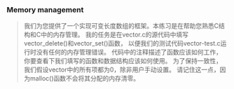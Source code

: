 ### Memory management
> 我们为您提供了一个实现可变长度数组的框架。本练习是在帮助您熟悉C结构和C中的内存管理。
> 我的任务是在vector.c的源代码中填写vector_delete()和vector_set()函数，
> 以便我们的测试代码vector-test.c运行时没有任何的内存管理错误。
> 代码中的注释描述了函数应该如何工作，你要查看下我们填写的函数和数据结构应该如何使用。
> 为了保持一致性，我们假设vector中的所有项都为0，除非用户手动设置。
> 请记住这一点，因为malloc()函数不会将其分配的内存清零。